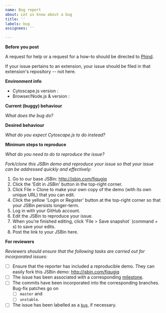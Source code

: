 ```yaml
---
name: Bug report
about: Let us know about a bug
title: ''
labels: bug
assignees: ''

---
```


**Before you post**

A request for help or a request for a how-to should be directed to [Phind]([url](https://www.phind.com/search?c=I%27m%20using%20the%20Cytoscape.js%20graph%20theory%20JS%20library.&q=How%20do%20I%20create%20a%20graph%20in%20my%20HTML%20page)).

If your issue pertains to an extension, your issue should be filed in that extension's repository -- not here.



**Environment info**

- Cytoscape.js version :
- Browser/Node.js & version :



**Current (buggy) behaviour**

_What does the bug do?_



**Desired behaviour**

_What do you expect Cytoscape.js to do instead?_



**Minimum steps to reproduce**

_What do you need to do to reproduce the issue?_

_Fork/clone this JSBin demo and reproduce your issue so that your issue can be addressed quickly and effectively:_

1. Go to our base JSBin: http://jsbin.com/fiqugiq
2. Click the 'Edit in JSBin' button in the top-right corner.
3. Click File > Clone to make your own copy of the demo (with its own unique URL) that you can edit.
4. Click the yellow 'Login or Register' button at the top-right corner so that your JSBin persists longer-term.
5. Log in with your GitHub account.
6. Edit the JSBin to reproduce your issue.
7. When you're finished editing, click 'File > Save snapshot` (command + s) to save your edits.
8. Post the link to your JSBin here.



**For reviewers**

_Reviewers should ensure that the following tasks are carried out for incorporated issues:_

- [ ] Ensure that the reporter has included a reproducible demo.  They can easily fork this JSBin demo: http://jsbin.com/fiqugiq
- [ ] The issue has been associated with a corresponding [milestone](https://github.com/cytoscape/cytoscape.js/milestones).
- [ ] The commits have been incorporated into the corresponding branches.  Bug-fix patches go on
    - [ ] `master` and
    - [ ] `unstable`.
- [ ] The issue has been labelled as a [`bug`](https://github.com/cytoscape/cytoscape.js/labels/bug), if necessary.
